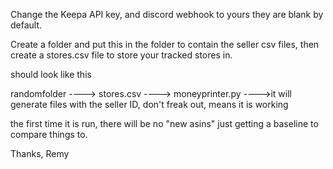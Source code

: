 Change the Keepa API key, and discord webhook to yours they are blank by default.



Create a folder and put this in the folder to contain the seller csv files, then create a stores.csv file to store your tracked stores in.

should look like this

randomfolder
    ----> stores.csv
    ----> moneyprinter.py
    ---->it will generate files with the seller ID, don't freak out, means it is working

the first time it is run, there will be no "new asins" just getting a baseline to compare things to.

Thanks,
Remy
